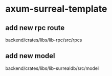 # axum-surreal-template

## add new rpc route
backend/crates/libs/lib-rpc/src/rpcs

## add new model
backend/crates/libs/lib-surrealdb/src/model